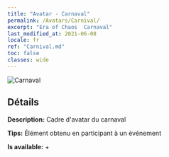 ```yaml
---
title: "Avatar - Carnaval"
permalink: /Avatars/Carnival/
excerpt: "Era of Chaos  Carnaval"
last_modified_at: 2021-06-08
locale: fr
ref: "Carnival.md"
toc: false
classes: wide
---
```

 ![Carnaval](/images/a/avatarFrame_95.png)

## Détails

 **Description:** Cadre d'avatar du carnaval 

 **Tips:** Élément obtenu en participant à un événement 

 **Is available:**  + 

